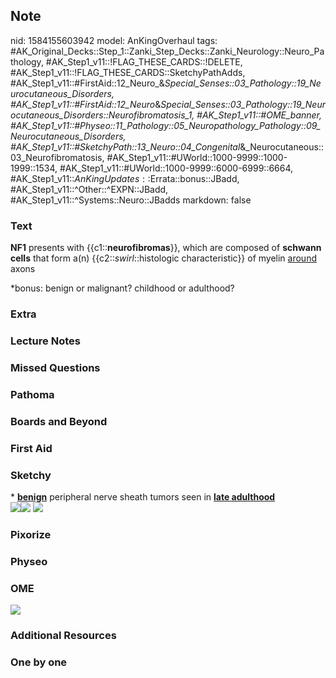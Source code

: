 ## Note
nid: 1584155603942
model: AnKingOverhaul
tags: #AK_Original_Decks::Step_1::Zanki_Step_Decks::Zanki_Neurology::Neuro_Pathology, #AK_Step1_v11::!FLAG_THESE_CARDS::!DELETE, #AK_Step1_v11::!FLAG_THESE_CARDS::SketchyPathAdds, #AK_Step1_v11::#FirstAid::12_Neuro_&_Special_Senses::03_Pathology::19_Neurocutaneous_Disorders, #AK_Step1_v11::#FirstAid::12_Neuro_&_Special_Senses::03_Pathology::19_Neurocutaneous_Disorders::Neurofibromatosis_1, #AK_Step1_v11::#OME_banner, #AK_Step1_v11::#Physeo::11_Pathology::05_Neuropathology_Pathology::09_Neurocutaneous_Disorders, #AK_Step1_v11::#SketchyPath::13_Neuro::04_Congenital_&_Neurocutaneous::03_Neurofibromatosis, #AK_Step1_v11::#UWorld::1000-9999::1000-1999::1534, #AK_Step1_v11::#UWorld::1000-9999::6000-6999::6664, #AK_Step1_v11::$AnKingUpdates::$Errata::bonus::JBadd, #AK_Step1_v11::^Other::^EXPN::JBadd, #AK_Step1_v11::^Systems::Neuro::JBadds
markdown: false

### Text
<b>NF1</b> presents with {{c1::<b>neurofibromas</b>}}, which are
composed of <b>schwann cells</b> that form a(n)
{{c2::<i>swirl</i>::histologic characteristic}} of myelin
<u>around</u> axons
<div>
  *bonus: benign or malignant? childhood or adulthood?
</div>

### Extra


### Lecture Notes


### Missed Questions


### Pathoma


### Boards and Beyond


### First Aid


### Sketchy
<div>
  * <b><u>benign</u></b> peripheral nerve sheath tumors seen in
  <b><u>late adulthood</u></b>
</div>
<div><img src=
"Screen%20Shot%202020-03-24%20at%208.22.23%20AM.JPG"><img src=
"Screen%20Shot%202020-05-27%20at%202.46.30%20PM.JPG"> <img src=
"Zoverall%20picture%20(101)_1566160514431.JPG"></div>

### Pixorize


### Physeo


### OME
<div class="ome-widget">
  <a href="https://onlinemeded.org?ref=anki"><img src=
  "_OME_AnkiFlashcards_General_4.png"></a>
</div>

### Additional Resources


### One by one

